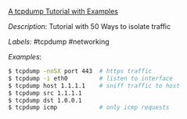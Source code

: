 [A tcpdump Tutorial with Examples](https://danielmiessler.com/study/tcpdump/)

*Description*: Tutorial with 50 Ways to isolate traffic

*Labels*: #tcpdump #networking

*Examples*:

```bash
$ tcpdump -nnSX port 443  # https traffic
$ tcpdump -i eth0         # listen to interface
$ tcpdump host 1.1.1.1    # sniff traffic to host
$ tcpdump src 1.1.1.1
$ tcpdump dst 1.0.0.1
$ tcpdump icmp            # only icmp requests
```
